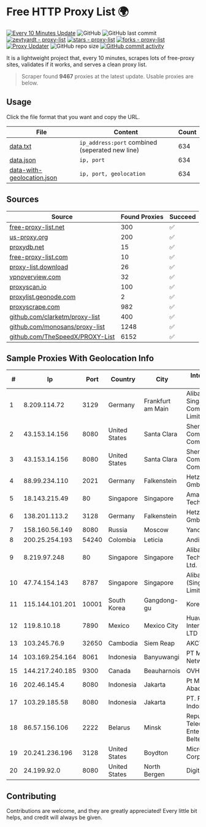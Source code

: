 
# Free HTTP Proxy List 🌍

[![Every 10 Minutes Update](https://github.com/mertguvencli/http-proxy-list/actions/workflows/main.yml/badge.svg?branch=main)](https://github.com/mertguvencli/http-proxy-list/actions/workflows/main.yml)
![GitHub](https://img.shields.io/github/license/mertguvencli/http-proxy-list)
![GitHub last commit](https://img.shields.io/github/last-commit/mertguvencli/http-proxy-list)
[![zevtyardt - proxy-list](https://img.shields.io/static/v1?label=zevtyardt&message=proxy-list&color=blue&logo=github)](https://github.com/zevtyardt/proxy-list "Go to GitHub repo")
[![stars - proxy-list](https://img.shields.io/github/stars/zevtyardt/proxy-list?style=social)](https://github.com/zevtyardt/proxy-list)
[![forks - proxy-list](https://img.shields.io/github/forks/zevtyardt/proxy-list?style=social)](https://github.com/zevtyardt/proxy-list)
[![Proxy Updater](https://github.com/zevtyardt/proxy-list/workflows/Proxy%20Updater/badge.svg)](https://github.com/zevtyardt/proxy-list/actions?query=workflow:"Proxy+Updater")
![GitHub repo size](https://img.shields.io/github/repo-size/zevtyardt/proxy-list)
[![GitHub commit activity](https://img.shields.io/github/commit-activity/m/zevtyardt/proxy-list?logo=commits)](https://github.com/zevtyardt/proxy-list/commits/main)

It is a lightweight project that, every 10 minutes, scrapes lots of free-proxy sites, validates if it works, and serves a clean proxy list.

> Scraper found **9467** proxies at the latest update. Usable proxies are below.

## Usage

Click the file format that you want and copy the URL.

|File|Content|Count|
|----|-------|-----|
|[data.txt](https://raw.githubusercontent.com/mertguvencli/http-proxy-list/main/proxy-list/data.txt)|`ip_address:port` combined (seperated new line)|634|
|[data.json](https://raw.githubusercontent.com/mertguvencli/http-proxy-list/main/proxy-list/data.json)|`ip, port`|634|
|[data-with-geolocation.json](https://raw.githubusercontent.com/mertguvencli/http-proxy-list/main/proxy-list/data-with-geolocation.json)|`ip, port, geolocation`|634|

## Sources

|Source|Found Proxies|Succeed|
|------|-------------|-------|
|[free-proxy-list.net](https://free-proxy-list.net)|300|✅|
|[us-proxy.org](https://www.us-proxy.org)|200|✅|
|[proxydb.net](http://proxydb.net)|15|✅|
|[free-proxy-list.com](https://free-proxy-list.com/?page=&port=&type%5B%5D=http&type%5B%5D=https&up_time=0&search=Search)|10|✅|
|[proxy-list.download](https://www.proxy-list.download/HTTP)|26|✅|
|[vpnoverview.com](https://vpnoverview.com/privacy/anonymous-browsing/free-proxy-servers)|32|✅|
|[proxyscan.io](https://www.proxyscan.io)|100|✅|
|[proxylist.geonode.com](https://proxylist.geonode.com/api/proxy-list?limit=300&page=1&sort_by=lastChecked&sort_type=desc&protocols=http,https)|2|✅|
|[proxyscrape.com](https://api.proxyscrape.com/v2/?request=displayproxies&protocol=http&timeout=10000&country=all&ssl=all&anonymity=all)|982|✅|
|[github.com/clarketm/proxy-list](https://raw.githubusercontent.com/clarketm/proxy-list/master/proxy-list-raw.txt)|400|✅|
|[github.com/monosans/proxy-list](https://raw.githubusercontent.com/monosans/proxy-list/main/proxies/http.txt)|1248|✅|
|[github.com/TheSpeedX/PROXY-List](https://raw.githubusercontent.com/TheSpeedX/PROXY-List/master/http.txt)|6152|✅|


## Sample Proxies With Geolocation Info

|#|Ip|Port|Country|City|Internet Service Provider|
|-|--|----|-------|----|-------------------------|
|1|8.209.114.72|3129|Germany|Frankfurt am Main|Alibaba.com Singapore E-Commerce Private Limited|
|2|43.153.14.156|8080|United States|Santa Clara|Shenzhen Tencent Computer Systems Company Limited|
|3|43.153.14.156|8080|United States|Santa Clara|Shenzhen Tencent Computer Systems Company Limited|
|4|88.99.234.110|2021|Germany|Falkenstein|Hetzner Online GmbH|
|5|18.143.215.49|80|Singapore|Singapore|Amazon Technologies Inc.|
|6|138.201.113.2|3128|Germany|Falkenstein|Hetzner Online GmbH|
|7|158.160.56.149|8080|Russia|Moscow|Yandex.Cloud LLC|
|8|200.25.254.193|54240|Colombia|Leticia|Andinet ON Line|
|9|8.219.97.248|80|Singapore|Singapore|Alibaba (US) Technology Co., Ltd.|
|10|47.74.154.143|8787|Singapore|Singapore|Alibaba Cloud (Singapore) Private Limited|
|11|115.144.101.201|10001|South Korea|Gangdong-gu|Korea Telecom|
|12|119.8.10.18|7890|Mexico|Mexico City|Huawei International Pte. LTD|
|13|103.245.76.9|32650|Cambodia|Siem Reap|AKCTV Pte. Ltd.|
|14|103.169.254.164|8061|Indonesia|Banyuwangi|PT Master Star Network|
|15|144.217.240.185|9300|Canada|Beauharnois|OVH SAS|
|16|202.46.145.4|8080|Indonesia|Jakarta|Pt Mithaharum Abadi|
|17|103.29.185.58|8080|Indonesia|Jakarta|PT. Pascal Indonesia|
|18|86.57.156.106|2222|Belarus|Minsk|Republican Unitary Telecommunication Enterprise Beltelecom|
|19|20.241.236.196|3128|United States|Boydton|Microsoft Corporation|
|20|24.199.92.0|8080|United States|North Bergen|DigitalOcean, LLC|



## Contributing

Contributions are welcome, and they are greatly appreciated! Every
little bit helps, and credit will always be given.

